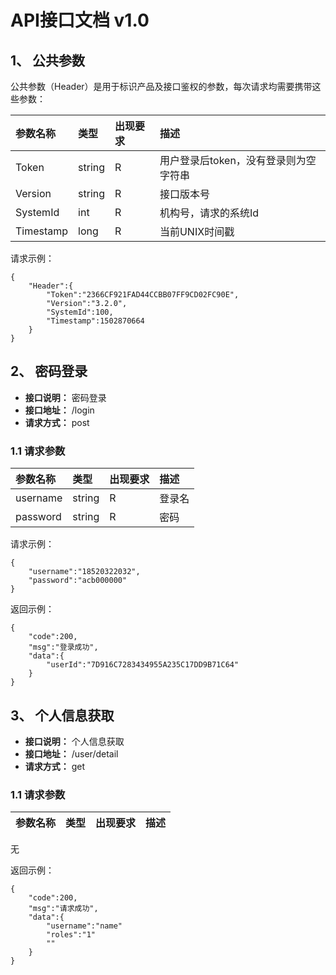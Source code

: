 # API接口文档 v1.0

## 1、 公共参数

公共参数（Header）是用于标识产品及接口鉴权的参数，每次请求均需要携带这些参数：

参数名称				|类型		|出现要求	|描述  
:----				|:---		|:------	|:---	
Token				|string		|R			|用户登录后token，没有登录则为空字符串
Version				|string		|R			|接口版本号
SystemId			|int		|R			|机构号，请求的系统Id
Timestamp			|long		|R			|当前UNIX时间戳

请求示例：

```
{
    "Header":{
        "Token":"2366CF921FAD44CCBB07FF9CD02FC90E",
        "Version":"3.2.0",
        "SystemId":100,
        "Timestamp":1502870664
    }
}

```

## 2、 密码登录
- **接口说明：** 密码登录
- **接口地址：** /login
- **请求方式：** post

### 1.1 请求参数
  
参数名称				 |类型		  |出现要求	 |描述  
:----				    |:---		|:------	|:---	
username				|string		|R			|登录名
password				|string		|R			|密码


请求示例：

```
{
    "username":"18520322032",
    "password":"acb000000"
}

```
返回示例：

```
{
    "code":200,
    "msg":"登录成功",
    "data":{
        "userId":"7D916C7283434955A235C17DD9B71C64"
    }
}
```

## 3、 个人信息获取
- **接口说明：** 个人信息获取
- **接口地址：** /user/detail
- **请求方式：** get

### 1.1 请求参数
  
参数名称				 |类型		  |出现要求	 |描述  
:----				    |:---		|:------	|:---	
无


返回示例：

```
{
    "code":200,
    "msg":"请求成功",
    "data":{
        "username":"name"
        "roles":"1"
        ""
    }
}
```
